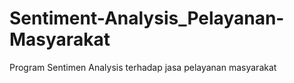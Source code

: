 # Sentiment-Analysis_Pelayanan-Masyarakat
Program Sentimen Analysis terhadap jasa pelayanan masyarakat
